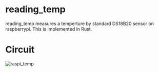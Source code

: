 # reading_temp
reading_temp measures a temperture by standard DS18B20 sensor on raspberrypi.
This is implemented in Rust.

# Circuit
![raspi_temp]("./images/temp_reading_raspi.png")